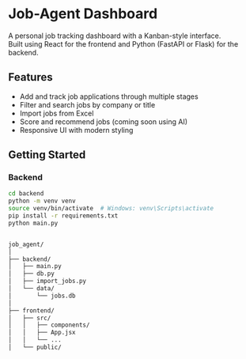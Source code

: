 # Job-Agent Dashboard

A personal job tracking dashboard with a Kanban-style interface.  
Built using React for the frontend and Python (FastAPI or Flask) for the backend.

## Features

- Add and track job applications through multiple stages
- Filter and search jobs by company or title
- Import jobs from Excel
- Score and recommend jobs (coming soon using AI)
- Responsive UI with modern styling

## Getting Started

### Backend
```bash
cd backend
python -m venv venv
source venv/bin/activate  # Windows: venv\Scripts\activate
pip install -r requirements.txt
python main.py


job_agent/
│
├── backend/
│   ├── main.py
│   ├── db.py
│   ├── import_jobs.py
│   └── data/
│       └── jobs.db
│
├── frontend/
│   ├── src/
│   │   ├── components/
│   │   ├── App.jsx
│   │   └── ...
│   └── public/
